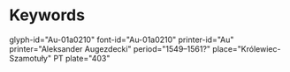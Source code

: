 # Keywords
glyph-id="Au-01a0210"
font-id="Au-01a0210"
printer-id="Au"
printer="Aleksander Augezdecki"
period="1549–1561?"
place="Królewiec-Szamotuły"
PT plate="403"
